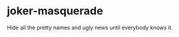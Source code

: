 joker-masquerade
================

Hide all the pretty names and ugly news until everybody knows it.


